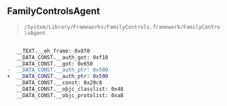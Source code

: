 ## FamilyControlsAgent

> `/System/Library/Frameworks/FamilyControls.framework/FamilyControlsAgent`

```diff

   __TEXT.__eh_frame: 0x8f0
   __DATA_CONST.__auth_got: 0xf10
   __DATA_CONST.__got: 0x650
-  __DATA_CONST.__auth_ptr: 0x580
+  __DATA_CONST.__auth_ptr: 0x590
   __DATA_CONST.__const: 0x20c8
   __DATA_CONST.__objc_classlist: 0x48
   __DATA_CONST.__objc_protolist: 0xa8

```
